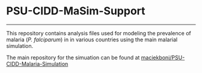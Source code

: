 # PSU-CIDD-MaSim-Support
---
This repository contains analysis files used for modeling the prevalence of malaria (*P. falciparum*) in in various countries using the main malarial simulation.

The main repository for the simuation can be found at [maciekboni/PSU-CIDD-Malaria-Simulation](https://github.com/maciekboni/PSU-CIDD-Malaria-Simulation)

